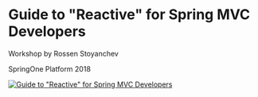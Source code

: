 Guide to "Reactive" for Spring MVC Developers
===

Workshop by Rossen Stoyanchev


SpringOne Platform 2018

[![Guide to "Reactive" for Spring MVC Developers](https://img.youtube.com/vi/IZ2SoXUiS7M/0.jpg)](https://www.youtube.com/watch?v=IZ2SoXUiS7M)

